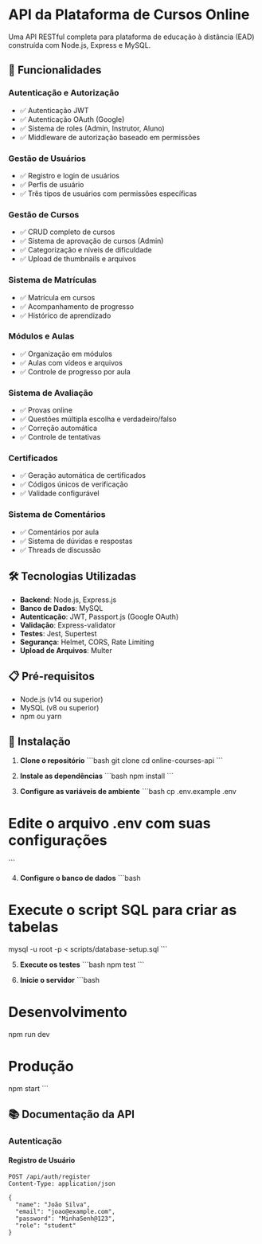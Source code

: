 # API da Plataforma de Cursos Online

Uma API RESTful completa para plataforma de educação à distância (EAD) construída com Node.js, Express e MySQL.

## 🚀 Funcionalidades

### Autenticação e Autorização
- ✅ Autenticação JWT
- ✅ Autenticação OAuth (Google)
- ✅ Sistema de roles (Admin, Instrutor, Aluno)
- ✅ Middleware de autorização baseado em permissões

### Gestão de Usuários
- ✅ Registro e login de usuários
- ✅ Perfis de usuário
- ✅ Três tipos de usuários com permissões específicas

### Gestão de Cursos
- ✅ CRUD completo de cursos
- ✅ Sistema de aprovação de cursos (Admin)
- ✅ Categorização e níveis de dificuldade
- ✅ Upload de thumbnails e arquivos

### Sistema de Matrículas
- ✅ Matrícula em cursos
- ✅ Acompanhamento de progresso
- ✅ Histórico de aprendizado

### Módulos e Aulas
- ✅ Organização em módulos
- ✅ Aulas com vídeos e arquivos
- ✅ Controle de progresso por aula

### Sistema de Avaliação
- ✅ Provas online
- ✅ Questões múltipla escolha e verdadeiro/falso
- ✅ Correção automática
- ✅ Controle de tentativas

### Certificados
- ✅ Geração automática de certificados
- ✅ Códigos únicos de verificação
- ✅ Validade configurável

### Sistema de Comentários
- ✅ Comentários por aula
- ✅ Sistema de dúvidas e respostas
- ✅ Threads de discussão

## 🛠️ Tecnologias Utilizadas

- **Backend**: Node.js, Express.js
- **Banco de Dados**: MySQL
- **Autenticação**: JWT, Passport.js (Google OAuth)
- **Validação**: Express-validator
- **Testes**: Jest, Supertest
- **Segurança**: Helmet, CORS, Rate Limiting
- **Upload de Arquivos**: Multer

## 📋 Pré-requisitos

- Node.js (v14 ou superior)
- MySQL (v8 ou superior)
- npm ou yarn

## 🔧 Instalação

1. **Clone o repositório**
\`\`\`bash
git clone <repository-url>
cd online-courses-api
\`\`\`

2. **Instale as dependências**
\`\`\`bash
npm install
\`\`\`

3. **Configure as variáveis de ambiente**
\`\`\`bash
cp .env.example .env
# Edite o arquivo .env com suas configurações
\`\`\`

4. **Configure o banco de dados**
\`\`\`bash
# Execute o script SQL para criar as tabelas
mysql -u root -p < scripts/database-setup.sql
\`\`\`

5. **Execute os testes**
\`\`\`bash
npm test
\`\`\`

6. **Inicie o servidor**
\`\`\`bash
# Desenvolvimento
npm run dev

# Produção
npm start
\`\`\`

## 📚 Documentação da API

### Autenticação

#### Registro de Usuário
```http
POST /api/auth/register
Content-Type: application/json

{
  "name": "João Silva",
  "email": "joao@example.com",
  "password": "MinhaSenh@123",
  "role": "student"
}
